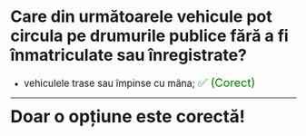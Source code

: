 # Care din următoarele vehicule pot circula pe drumurile publice fără a fi înmatriculate sau înregistrate?

- <span style="font-size: larger;">vehiculele trase sau împinse cu mâna; <span style="color: green; font-size: larger;">✅ (Corect)</span></span>

---

<span style="font-size: 30px; font-weight: bold;">**Doar o opțiune este corectă!**</span>
